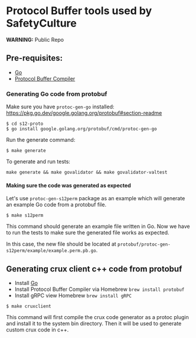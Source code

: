 # Protocol Buffer tools used by SafetyCulture

**WARNING:** Public Repo

## Pre-requisites:

* [Go](https://golang.org/doc/install)
* [Protocol Buffer Compiler](https://grpc.io/docs/protoc-installation/)

### Generating Go code from protobuf

Make sure you have `protoc-gen-go` installed:
https://pkg.go.dev/google.golang.org/protobuf#section-readme
```
$ cd s12-proto
$ go install google.golang.org/protobuf/cmd/protoc-gen-go
```

Run the generate command:

```
$ make generate
```

To generate and run tests:
```
make generate && make govalidator && make govalidator-valtest
```

#### Making sure the code was generated as expected

Let's use `protoc-gen-s12perm` package as an example which will generate an
example Go code from a protobuf file.

```
$ make s12perm
```

This command should generate an example file written in Go. Now we have to run
the tests to make sure the generated file works as expected.

In this case, the new file should be located at
`protobuf/protoc-gen-s12perm/example/example.perm.pb.go`.

## Generating crux client c++ code from protobuf

* Install [Go](https://golang.org/doc/install)
* Install Protocol Buffer Compiler via Homebrew `brew install protobuf`
* Install gRPC view Homebrew `brew install gRPC`

```
$ make cruxclient
```

This command will first compile the crux code generator as a protoc plugin and install it to the system bin directory.
Then it will be used to generate custom crux code in c++.
